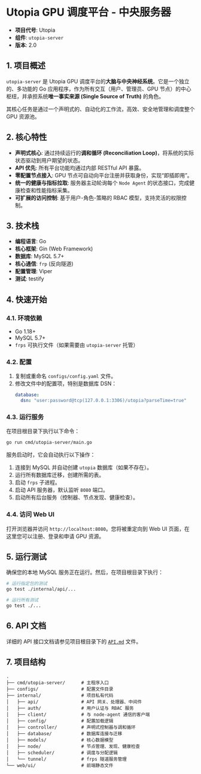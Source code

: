 # Utopia GPU 调度平台 - 中央服务器

*   **项目代号**: Utopia
*   **组件**: `utopia-server`
*   **版本**: 2.0

## 1. 项目概述

`utopia-server` 是 Utopia GPU 调度平台的**大脑与中央神经系统**。它是一个独立的、多功能的 Go 应用程序，作为所有交互（用户、管理员、GPU 节点）的中心枢纽，并承担系统**唯一事实来源 (Single Source of Truth)** 的角色。

其核心任务是通过一个声明式的、自动化的工作流，高效、安全地管理和调度整个 GPU 资源池。

## 2. 核心特性

*   **声明式核心**: 通过持续运行的**调和循环 (Reconciliation Loop)**，将系统的实际状态驱动到用户期望的状态。
*   **API 优先**: 所有平台功能均通过内部 RESTful API 暴露。
*   **零配置节点接入**: GPU 节点可自动向平台注册并获取身份，实现“即插即用”。
*   **统一的健康与指标拉取**: 服务器主动轮询每个 `Node Agent` 的状态接口，完成健康检查和性能指标采集。
*   **可扩展的访问控制**: 基于用户-角色-策略的 RBAC 模型，支持灵活的权限控制。

## 3. 技术栈

*   **编程语言**: Go
*   **核心框架**: Gin (Web Framework)
*   **数据库**: MySQL 5.7+
*   **核心通信**: `frp` (反向隧道)
*   **配置管理**: Viper
*   **测试**: testify

## 4. 快速开始

### 4.1. 环境依赖

*   Go 1.18+
*   MySQL 5.7+
*   `frps` 可执行文件（如果需要由 `utopia-server` 托管）

### 4.2. 配置

1.  复制或重命名 `configs/config.yaml` 文件。
2.  修改文件中的配置项，特别是数据库 DSN：
    ```yaml
    database:
      dsn: "user:password@tcp(127.0.0.1:3306)/utopia?parseTime=true"
    ```

### 4.3. 运行服务

在项目根目录下执行以下命令：

```bash
go run cmd/utopia-server/main.go
```

服务启动时，它会自动执行以下操作：
1.  连接到 MySQL 并自动创建 `utopia` 数据库（如果不存在）。
2.  运行所有数据库迁移，创建所需的表。
3.  启动 `frps` 子进程。
4.  启动 API 服务器，默认监听 `8080` 端口。
5.  启动所有后台服务（控制器、节点发现、健康检查）。

### 4.4. 访问 Web UI

打开浏览器并访问 `http://localhost:8080`。您将被重定向到 Web UI 页面，在这里您可以注册、登录和申请 GPU 资源。

## 5. 运行测试

确保您的本地 MySQL 服务正在运行。然后，在项目根目录下执行：

```bash
# 运行指定包的测试
go test ./internal/api/...

# 运行所有测试
go test ./...
```

## 6. API 文档

详细的 API 接口文档请参见项目根目录下的 [`API.md`](./API.md) 文件。

## 7. 项目结构

```
.
├── cmd/utopia-server/      # 主程序入口
├── configs/                # 配置文件目录
├── internal/               # 项目私有代码
│   ├── api/                # API 网关、处理器、中间件
│   ├── auth/               # 用户认证与 RBAC 服务
│   ├── client/             # 与 node-agent 通信的客户端
│   ├── config/             # 配置加载逻辑
│   ├── controller/         # 声明式控制器与调和循环
│   ├── database/           # 数据库连接与迁移
│   ├── models/             # 核心数据模型
│   ├── node/               # 节点管理、发现、健康检查
│   ├── scheduler/          # 调度与分配逻辑
│   └── tunnel/             # frps 隧道服务管理
└── web/ui/                 # 前端静态文件